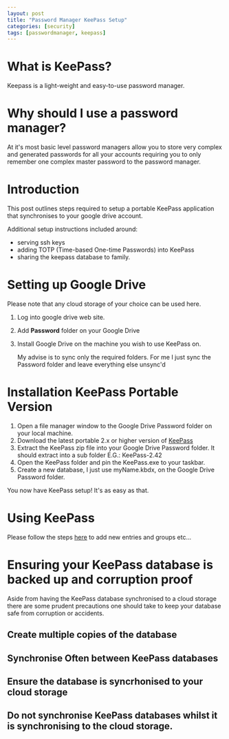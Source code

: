 ```yaml
---
layout: post
title: "Password Manager KeePass Setup"
categories: [security]
tags: [passwordmanager, keepass]
---
```


# What is KeePass?

Keepass is a light-weight and easy-to-use password manager.

# Why should I use a password manager?

At it's most basic level password managers allow you to store very complex and generated passwords for all your accounts requiring you to only remember one complex master password to the password manager.

# Introduction

This post outlines steps required to setup a portable KeePass application that synchronises to your google drive account.

Additional setup instructions included around:
* serving ssh keys
* adding TOTP (Time-based One-time Passwords) into KeePass
* sharing the keepass database to family.

# Setting up Google Drive
Please note that any cloud storage of your choice can be used here.

1. Log into google drive web site.
2. Add **Password** folder on your Google Drive
3. Install Google Drive on the machine you wish to use KeePass on. 

    My advise is to sync only the required folders. For me I just sync the Password folder and leave everything else unsync'd    

# Installation KeePass Portable Version

1. Open a file manager window to the Google Drive Password folder on your local machine.
2. Download the latest portable 2.x or higher version of [KeePass](https://keepass.info/download.html)
3. Extract the KeePass zip file into your Google Drive Password folder. It should extract into a sub folder E.G.: KeePass-2.42
4. Open the KeePass folder and pin the KeePass.exe to your taskbar.
5. Create a new database, I just use myName.kbdx, on the Google Drive Password folder.

You now have KeePass setup! It's as easy as that.

# Using KeePass

Please follow the steps [here](https://keepass.info/help/base/firststeps.html) to add new entries and groups etc...

# Ensuring your KeePass database is backed up and corruption proof

Aside from having the KeePass database synchronised to a cloud storage there are some prudent precautions one should take to keep your database safe from corruption or accidents.

## Create multiple copies of the database

## Synchronise Often between KeePass databases

## Ensure the database is syncrhonised to your cloud storage

## Do not synchronise KeePass databases whilst it is synchronising to the cloud storage.

